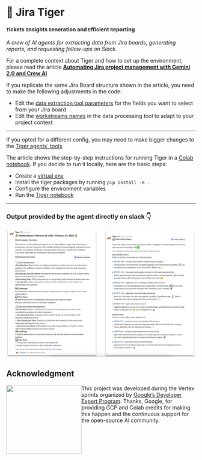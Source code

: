 # 🐅 Jira Tiger
#### `T`ickets `I`nsights `G`eneration and `E`fficient `R`eporting

*A crew of AI agents for extracting data from Jira boards, generating reports, and requesting follow-ups on Slack.*

For a complete context about Tiger and how to set up the environment, please read the article **[Automating Jira project management with Gemini 2.0 and Crew AI](https://medium.com/data-science-collective/automating-jira-project-management-with-gemini-2-0-and-crew-ai-40a5b5d03372)**

If you replicate the same Jira Board structure shown in the article, you need to make the following adjustments in the code:

* Edit the [data extraction tool parameters](https://github.com/hugozanini/jira-tiger/blob/fe71a21c9789cb462a77d4faadeab35b8eb50b7f/src/agents/tools/data_extraction.py#L74) for the fields you want to select from your Jira board
* Edit the [workstreams names](https://github.com/hugozanini/jira-tiger/blob/fe71a21c9789cb462a77d4faadeab35b8eb50b7f/src/agents/tools/data_processing.py#L143) in the data processing tool to adapt to your project context

---

If you opted for a different config, you may need to make bigger changes to the [Tiger agents` tools](https://github.com/hugozanini/jira-tiger/tree/main/src/agents/tools).


The article shows the step-by-step instructions for running Tiger in a [Colab notebook](https://colab.research.google.com/drive/1klKQdA3u-rJPtrqB_Qjs39hj1sWc5VbB?usp=sharing).  If you decide to run it locally, here are the basic steps:

* Create a [virtual env](https://docs.python.org/3/library/venv.html#creating-virtual-environments)
* Install the tiger packages by running `pip install -e .`
* Configure the environment variables
* Run the [Tiger notebook](https://github.com/hugozanini/jira-tiger/blob/main/Tiger.ipynb)

---

### Output provided by the agent directly on slack 👇

![alt text](./examples/tiger-slack-example.png)



## Acknowledgment

<img align="left" width="200" height="183" src="https://raw.githubusercontent.com/hugozanini/yolov7-tfjs/organizing-repo/git-media/Experts_Stickers_05.gif"> This project was developed during the Vertex sprints organized by [Google’s Developer Expert Program](https://developers.google.com/community/experts). Thanks, Google, for providing GCP and Colab credits for making this happen and the continuous support for the open-source AI community.
